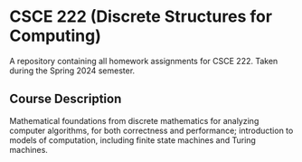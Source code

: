 # CSCE 222 (Discrete Structures for Computing)
A repository containing all homework assignments for CSCE 222. Taken during the Spring 2024 semester.

## Course Description
Mathematical foundations from discrete mathematics for analyzing computer algorithms, for both correctness and performance; introduction to models of computation, including finite state machines and Turing machines.
